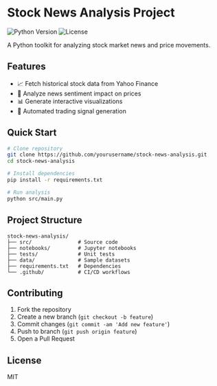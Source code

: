 # Stock News Analysis Project

![Python Version](https://img.shields.io/badge/python-3.10%2B-blue)
![License](https://img.shields.io/badge/license-MIT-green)

A Python toolkit for analyzing stock market news and price movements.

## Features
- 📈 Fetch historical stock data from Yahoo Finance
- 📰 Analyze news sentiment impact on prices
- 📊 Generate interactive visualizations
- 🤖 Automated trading signal generation

## Quick Start
```bash
# Clone repository
git clone https://github.com/yourusername/stock-news-analysis.git
cd stock-news-analysis

# Install dependencies
pip install -r requirements.txt

# Run analysis
python src/main.py
```

## Project Structure
```
stock-news-analysis/
├── src/               # Source code
├── notebooks/         # Jupyter notebooks
├── tests/             # Unit tests
├── data/              # Sample datasets
├── requirements.txt   # Dependencies
└── .github/           # CI/CD workflows
```

## Contributing
1. Fork the repository
2. Create a new branch (`git checkout -b feature`)
3. Commit changes (`git commit -am 'Add new feature'`)
4. Push to branch (`git push origin feature`)
5. Open a Pull Request

## License
MIT